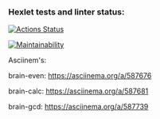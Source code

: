 ### Hexlet tests and linter status:
[![Actions Status](https://github.com/iwantxseeyxubleed/frontend-project-44/workflows/hexlet-check/badge.svg)](https://github.com/iwantxseeyxubleed/frontend-project-44/actions)

[![Maintainability](https://api.codeclimate.com/v1/badges/e1855e6f9052dae1e1dc/maintainability)](https://codeclimate.com/github/iwantxseeyxubleed/frontend-project-44/maintainability)

Asciinem's:

brain-even: https://asciinema.org/a/587676

brain-calc: https://asciinema.org/a/587681

brain-gcd: https://asciinema.org/a/587739
